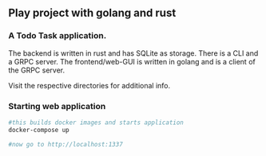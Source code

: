 ## Play project with golang and rust

### A Todo Task application.

The backend is written in rust and has SQLite as storage. There is a CLI and a GRPC server.
The frontend/web-GUI is written in golang and is a client of the GRPC server.

Visit the respective directories for additional info.

### Starting web application

```sh
#this builds docker images and starts application
docker-compose up

#now go to http://localhost:1337
```
